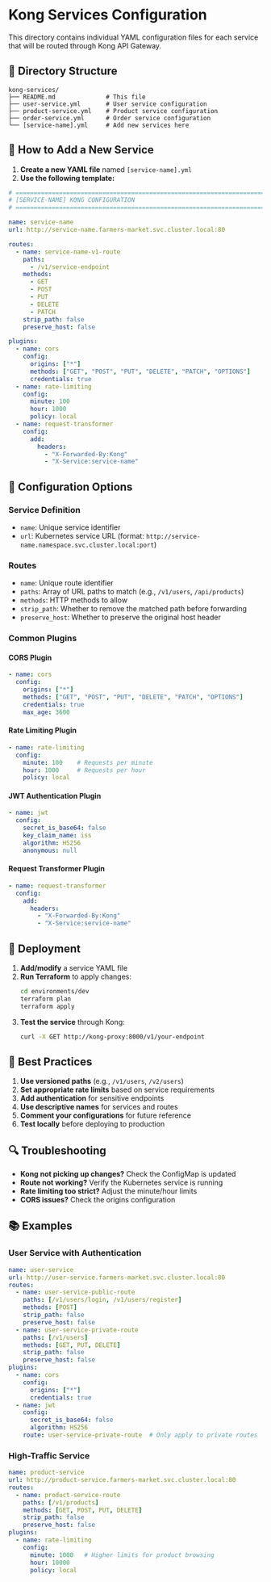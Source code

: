 # Kong Services Configuration

This directory contains individual YAML configuration files for each service that will be routed through Kong API Gateway.

## 📁 **Directory Structure**

```
kong-services/
├── README.md              # This file
├── user-service.yml       # User service configuration
├── product-service.yml    # Product service configuration
├── order-service.yml      # Order service configuration
└── [service-name].yml     # Add new services here
```

## 🎯 **How to Add a New Service**

1. **Create a new YAML file** named `[service-name].yml`
2. **Use the following template:**

```yaml
# =============================================================================
# [SERVICE-NAME] KONG CONFIGURATION
# =============================================================================

name: service-name
url: http://service-name.farmers-market.svc.cluster.local:80

routes:
  - name: service-name-v1-route
    paths:
      - /v1/service-endpoint
    methods:
      - GET
      - POST
      - PUT
      - DELETE
      - PATCH
    strip_path: false
    preserve_host: false

plugins:
  - name: cors
    config:
      origins: ["*"]
      methods: ["GET", "POST", "PUT", "DELETE", "PATCH", "OPTIONS"]
      credentials: true
  - name: rate-limiting
    config:
      minute: 100
      hour: 1000
      policy: local
  - name: request-transformer
    config:
      add:
        headers:
          - "X-Forwarded-By:Kong"
          - "X-Service:service-name"
```

## 🔧 **Configuration Options**

### **Service Definition**
- `name`: Unique service identifier
- `url`: Kubernetes service URL (format: `http://service-name.namespace.svc.cluster.local:port`)

### **Routes**
- `name`: Unique route identifier
- `paths`: Array of URL paths to match (e.g., `/v1/users`, `/api/products`)
- `methods`: HTTP methods to allow
- `strip_path`: Whether to remove the matched path before forwarding
- `preserve_host`: Whether to preserve the original host header

### **Common Plugins**

#### **CORS Plugin**
```yaml
- name: cors
  config:
    origins: ["*"]
    methods: ["GET", "POST", "PUT", "DELETE", "PATCH", "OPTIONS"]
    credentials: true
    max_age: 3600
```

#### **Rate Limiting Plugin**
```yaml
- name: rate-limiting
  config:
    minute: 100    # Requests per minute
    hour: 1000     # Requests per hour
    policy: local
```

#### **JWT Authentication Plugin**
```yaml
- name: jwt
  config:
    secret_is_base64: false
    key_claim_name: iss
    algorithm: HS256
    anonymous: null
```

#### **Request Transformer Plugin**
```yaml
- name: request-transformer
  config:
    add:
      headers:
        - "X-Forwarded-By:Kong"
        - "X-Service:service-name"
```

## 🚀 **Deployment**

1. **Add/modify** a service YAML file
2. **Run Terraform** to apply changes:
   ```bash
   cd environments/dev
   terraform plan
   terraform apply
   ```
3. **Test the service** through Kong:
   ```bash
   curl -X GET http://kong-proxy:8000/v1/your-endpoint
   ```

## 📝 **Best Practices**

1. **Use versioned paths** (e.g., `/v1/users`, `/v2/users`)
2. **Set appropriate rate limits** based on service requirements
3. **Add authentication** for sensitive endpoints
4. **Use descriptive names** for services and routes
5. **Comment your configurations** for future reference
6. **Test locally** before deploying to production

## 🔍 **Troubleshooting**

- **Kong not picking up changes?** Check the ConfigMap is updated
- **Route not working?** Verify the Kubernetes service is running
- **Rate limiting too strict?** Adjust the minute/hour limits
- **CORS issues?** Check the origins configuration

## 📚 **Examples**

### **User Service with Authentication**
```yaml
name: user-service
url: http://user-service.farmers-market.svc.cluster.local:80
routes:
  - name: user-service-public-route
    paths: [/v1/users/login, /v1/users/register]
    methods: [POST]
    strip_path: false
    preserve_host: false
  - name: user-service-private-route
    paths: [/v1/users]
    methods: [GET, PUT, DELETE]
    strip_path: false
    preserve_host: false
plugins:
  - name: cors
    config:
      origins: ["*"]
      credentials: true
  - name: jwt
    config:
      secret_is_base64: false
      algorithm: HS256
    route: user-service-private-route  # Only apply to private routes
```

### **High-Traffic Service**
```yaml
name: product-service
url: http://product-service.farmers-market.svc.cluster.local:80
routes:
  - name: product-service-route
    paths: [/v1/products]
    methods: [GET, POST, PUT, DELETE]
    strip_path: false
    preserve_host: false
plugins:
  - name: rate-limiting
    config:
      minute: 1000   # Higher limits for product browsing
      hour: 10000
      policy: local
```

